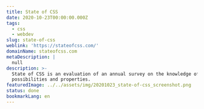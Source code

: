 ```yaml
---
title: State of CSS
date: 2020-10-23T00:00:00.000Z
tags:
  - css
  - webdev
slug: state-of-css
weblink: 'https://stateofcss.com/'
domainName: stateofcss.com
metaDescription: |
  null
description: >-
  State of CSS is an evaluation of an annual survey on the knowledge of CSS
  possibilities and properties.
featuredImage: ../../assets/img/20201023_state-of-css_screenshot.png
status: done
bookmarkLang: en
---
```


